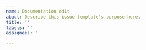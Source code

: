 ```yaml
---
name: Documentation edit
about: Describe this issue template's purpose here.
title: ''
labels: ''
assignees: ''

---
```



